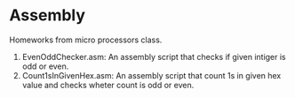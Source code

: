 # Assembly
Homeworks from micro processors class.

1. EvenOddChecker.asm: An assembly script that checks if given intiger is odd or even.
2. Count1sInGivenHex.asm: An assembly script that count 1s in given hex value and checks wheter count is odd or even.
